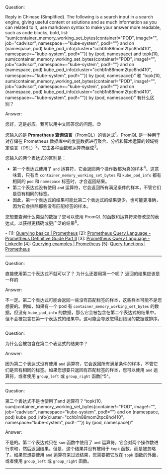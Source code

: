 Question:

Reply in Chinese (Simplified).
The following is a search input in a search engine, giving useful content or solutions and as much information as you can related to it, use markdown syntax to make your answer more readable, such as code blocks, bold, list:
“sum(container_memory_working_set_bytes{container!="POD", image!="", job="cadvisor", namespace=~"kube-system", pod!=""} and on (namespace, pod) kube_pod_info{cluster="cchb1n88mom2tpc8hd410", namespace=~"kube-system", pod!=""}) by (pod, namespace) and topk(10, sum(container_memory_working_set_bytes{container!="POD", image!="", job="cadvisor", namespace=~"kube-system", pod!=""} and on (namespace, pod) kube_pod_info{cluster="cchb1n88mom2tpc8hd410", namespace=~"kube-system", pod!=""}) by (pod, namespace))” 和 “topk(10, sum(container_memory_working_set_bytes{container!="POD", image!="", job="cadvisor", namespace=~"kube-system", pod!=""} and on (namespace, pod) kube_pod_info{cluster="cchb1n88mom2tpc8hd410", namespace=~"kube-system", pod!=""}) by (pod, namespace))” 有什么区别？

Answer:

您好，这是必应。我可以用中文回答您的问题。😊

您输入的是 **Prometheus 查询语言**（PromQL）的表达式<sup>1</sup>。PromQL 是一种用于对存储在 Prometheus 数据库中的度量数据进行聚合、分析和算术运算的领域特定语言（DSL）<sup>2</sup>。它由各种函数和运算符组成<sup>3</sup>。

您输入的两个表达式的区别是：

- 第一个表达式使用了 `and` 运算符，它会返回两个操作数都为真的样本<sup>4</sup>。这意味着，只有当 `container_memory_working_set_bytes` 和 `kube_pod_info` 都有相同的 `pod` 和 `namespace` 标签时，才会返回结果。
- 第二个表达式没有使用 `and` 运算符，它会返回所有满足条件的样本，不管它们是否有相同的标签。
- 因此，第一个表达式的结果可能比第二个表达式的结果更少，也可能更准确，因为它会排除那些没有匹配标签的样本。

您想要查询什么类型的数据？您可以使用 PromQL 的函数和运算符来修改您的表达式，以获得更精确或更广泛的结果<sup>5</sup>。

\-
\[1]: [Querying basics | Prometheus](https://prometheus.io/docs/prometheus/latest/querying/basics/)
\[2]: [Prometheus Query Language - Prometheus Definitive Guide Part II](https://www.infracloud.io/blogs/promql-prometheus-guide/)
\[3]: [Prometheus Query Language - LinkedIn](https://www.linkedin.com/pulse/prometheus-query-language-marcel-koert)
\[4]: [Querying examples | Prometheus](https://prometheus.io/docs/prometheus/latest/querying/examples/)
\[5]: [Query functions | Prometheus](https://prometheus.io/docs/prometheus/latest/querying/functions/)

<hr/>

Question:

直接使用第二个表达式不就可以了？ 为什么还要用第一个呢？ 返回的结果应该是一样的

Answer:

不一定。第二个表达式可能会返回一些没有匹配标签的样本，这些样本可能不是您想要的。例如，如果有一个 pod 有 `container_memory_working_set_bytes` 的数据，但没有 `kube_pod_info` 的数据，那么它会被包含在第二个表达式的结果中，但不会被包含在第一个表达式的结果中。这可能会导致您得到错误的数据或排序。


<hr/>

Question:

为什么会被包含在第二个表达式的结果中？

Answer:

因为第二个表达式没有使用 `and` 运算符，它会返回所有满足条件的样本，不管它们是否有相同的标签。如果您想要只返回有匹配标签的样本，您可以使用 `and` 运算符，或者使用 `group_left` 或 `group_right` 函数[^5^。


<hr/>

Question:

第二个表达式不是也使用了and 运算符？“topk(10, sum(container_memory_working_set_bytes{container!="POD", image!="", job="cadvisor", namespace="kube-system", pod!=""} and on (namespace, pod) kube_pod_info{cluster="cchb1n88mom2tpc8hd410", namespace="kube-system", pod!=""}) by (pod, namespace))” 

Answer:

不是的。第二个表达式只在 `sum` 函数中使用了 `and` 运算符，它会对两个操作数进行求和，然后返回结果。但是，这个结果并没有被用于 `topk` 函数，而是被忽略了。如果您想要使用 `and` 运算符来过滤结果，您需要把它放在 `topk` 函数的外面，或者使用 `group_left` 或 `group_right` 函数。


<hr/>

